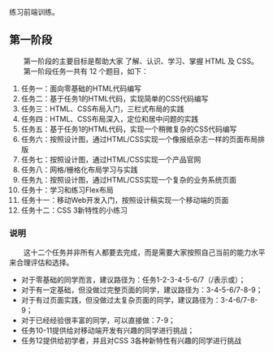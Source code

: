 练习前端训练。
## 第一阶段

&emsp;&emsp;第一阶段的主要目标是帮助大家 了解、认识、学习、掌握 HTML 及 CSS。
&emsp;&emsp;第一阶段任务一共有 12 个题目，如下：

1. 任务一：面向零基础的HTML代码编写
2. 任务二：基于任务1的HTML代码，实现简单的CSS代码编写
3. 任务三：HTML、CSS布局入门，三栏式布局的实践
4. 任务四：HTML、CSS布局深入，定位和居中问题的实践
5. 任务五：基于任务1的HTML代码，实现一个稍微复杂的CSS代码编写
6. 任务六：按照设计图，通过HTML/CSS实现一个像报纸杂志一样的页面布局排版
7. 任务七：按照设计图，通过HTML/CSS实现一个产品官网
8. 任务八：网格/栅格化布局学习与实践
9. 任务九：按照设计图，通过HTML/CSS实现一个复杂的业务系统页面
10. 任务十：学习和练习Flex布局
11. 任务十一：移动Web开发入门，按照设计稿实现一个移动端的页面
12. 任务十二：CSS 3新特性的小练习

### 说明

&emsp;&emsp;这十二个任务并非所有人都要去完成，而是需要大家按照自己当前的能力水平来合理评估和选择。

- 对于零基础的同学而言，建议路径为：任务1-2-3-4-5-6/7（/表示或）；
- 对于有一定基础，但没做过完整页面的同学，建议路径为：3-4-5-6/7-8-9；
- 对于有过页面实践，但没做过太复杂页面的同学，建议路径为：3-4-6/7-8-9；
- 对于已经经验很丰富的同学，可以直接做：7-9；
- 任务10-11提供给对移动端开发有兴趣的同学进行挑战；
- 任务12提供给初学者，并且对CSS 3各种新特性有兴趣的同学进行挑战